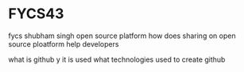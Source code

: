 # FYCS43
fycs
shubham singh
open source platform
how does sharing on open source ploatform help developers


what is github 
y it is used
what technologies used to create github
